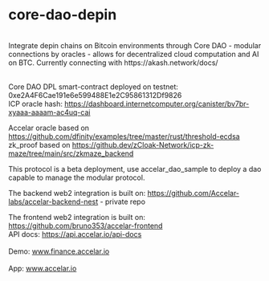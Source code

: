 # core-dao-depin
<br/>
Integrate depin chains on Bitcoin environments through Core DAO - modular connections by oracles - allows for decentralized cloud computation and AI on BTC. Currently connecting with https://akash.network/docs/
<br/>
<br/>

Core DAO DPL smart-contract deployed on testnet: 0xe2A4F6Cae191e6e599488E1e2C95861312Df9826
<br/>
ICP oracle hash: https://dashboard.internetcomputer.org/canister/bv7br-xyaaa-aaaam-ac4uq-cai
<br/>

Accelar oracle based on https://github.com/dfinity/examples/tree/master/rust/threshold-ecdsa
<br/>
zk_proof based on https://github.dev/zCloak-Network/icp-zk-maze/tree/main/src/zkmaze_backend
<br/>

This protocol is a beta deployment, use accelar_dao_sample to deploy a dao capable to manage the modular protocol.
<br/>

The backend web2 integration is built on: https://github.com/Accelar-labs/accelar-backend-nest - private repo
<br/>

The frontend web2 integration is built on: https://github.com/bruno353/accelar-frontend 
<br/>
API docs: https://api.accelar.io/api-docs
<br/>
<br/>
Demo: www.finance.accelar.io
<br/>
<br/>
App: www.accelar.io
<br/>

